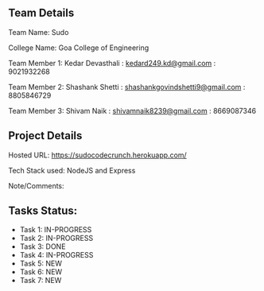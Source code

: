 ## Team Details

Team Name: Sudo

College Name: Goa College of Engineering

Team Member 1: Kedar Devasthali : kedard249.kd@gmail.com : 9021932268

Team Member 2: Shashank Shetti : shashankgovindshetti9@gmail.com : 8805846729

Team Member 3: Shivam Naik : shivamnaik8239@gmail.com : 8669087346

## Project Details

Hosted URL: https://sudocodecrunch.herokuapp.com/

Tech Stack used:
NodeJS and Express

Note/Comments:
<any-other-information-you-need-to-add>

## Tasks Status:

- Task 1: IN-PROGRESS
- Task 2: IN-PROGRESS
- Task 3: DONE
- Task 4: IN-PROGRESS
- Task 5: NEW
- Task 6: NEW
- Task 7: NEW
